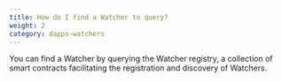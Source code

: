 ```yaml
---
title: How do I find a Watcher to query?
weight: 2
category: dapps-watchers
---
```


You can find a Watcher by querying the Watcher registry, a collection of smart contracts facilitating the registration and discovery of Watchers.  
